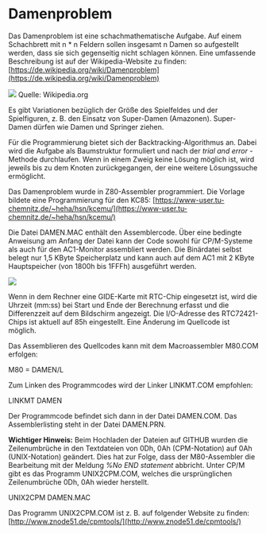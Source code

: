 # Damenproblem
Das Damenproblem ist eine schachmathematische Aufgabe. Auf einem Schachbrett mit n * n Feldern sollen
insgesamt n Damen so aufgestellt werden, dass sie sich gegenseitig nicht schlagen können.
Eine umfassende Beschreibung ist auf der Wikipedia-Website zu finden:
[https://de.wikipedia.org/wiki/Damenproblem](https://de.wikipedia.org/wiki/Damenproblem)

![](https://www.ftonn.de/GIT-Projekte/Damenproblem/Wikipedia.gif) Quelle: Wikipedia.org

Es gibt Variationen bezüglich der Größe des Spielfeldes und der Spielfiguren, z. B. den Einsatz von 
Super-Damen (Amazonen). Super-Damen dürfen wie Damen und Springer ziehen.

Für die Programmierung bietet sich der Backtracking-Algorithmus an. Dabei wird die Aufgabe als Baumstruktur
formuliert und nach der *trial and error* - Methode durchlaufen. Wenn in einem Zweig keine
Lösung möglich ist, wird jeweils bis zu dem Knoten zurückgegangen, der eine weitere Lösungssuche ermöglicht.

Das Damenproblem wurde in Z80-Assembler programmiert. Die Vorlage bildete eine Programmierung für den KC85:
[https://www-user.tu-chemnitz.de/~heha/hsn/kcemu/](https://www-user.tu-chemnitz.de/~heha/hsn/kcemu/)

Die Datei DAMEN.MAC enthält den Assemblercode. Über eine bedingte Anweisung am Anfang der Datei kann der
Code sowohl für CP/M-Systeme als auch für den AC1-Monitor assembliert werden.
Die Binärdatei selbst belegt nur 1,5 KByte Speicherplatz und kann auch auf dem AC1 mit 2 KByte Hauptspeicher
(von 1800h bis 1FFFh) ausgeführt werden.

![](https://www.ftonn.de/GIT-Projekte/Damenproblem/Superdamen_AC1.gif)

Wenn in dem Rechner eine GIDE-Karte mit RTC-Chip eingesetzt ist, wird die Uhrzeit (mm:ss) bei Start und Ende 
der Berechnung erfasst und die Differenzzeit auf dem Bildschirm angezeigt.
Die I/O-Adresse des RTC72421-Chips ist aktuell auf 85h eingestellt. Eine Änderung im Quellcode ist möglich.

Das Assemblieren des Quellcodes kann mit dem Macroassembler M80.COM erfolgen:

M80 = DAMEN/L

Zum Linken des Programmcodes wird der Linker LINKMT.COM empfohlen:

LINKMT DAMEN

Der Programmcode befindet sich dann in der Datei DAMEN.COM.
Das Assemblerlisting steht in der Datei DAMEN.PRN.

**Wichtiger Hinweis:** Beim Hochladen der Dateien auf GITHUB wurden die Zeilenumbrüche in den Textdateien 
von 0Dh, 0Ah (CPM-Notation) auf 0Ah (UNIX-Notation) geändert. Dies hat zur Folge, dass der M80-Assembler 
die Bearbeitung mit der Meldung *%No END statement* abbricht. Unter CP/M gibt es das Programm UNIX2CPM.COM,
welches die ursprünglichen Zeilenumbrüche 0Dh, 0Ah wieder herstellt.

UNIX2CPM DAMEN.MAC

Das Programm UNIX2CPM.COM ist z. B. auf folgender Website zu finden: 
[http://www.znode51.de/cpmtools/](http://www.znode51.de/cpmtools/)
